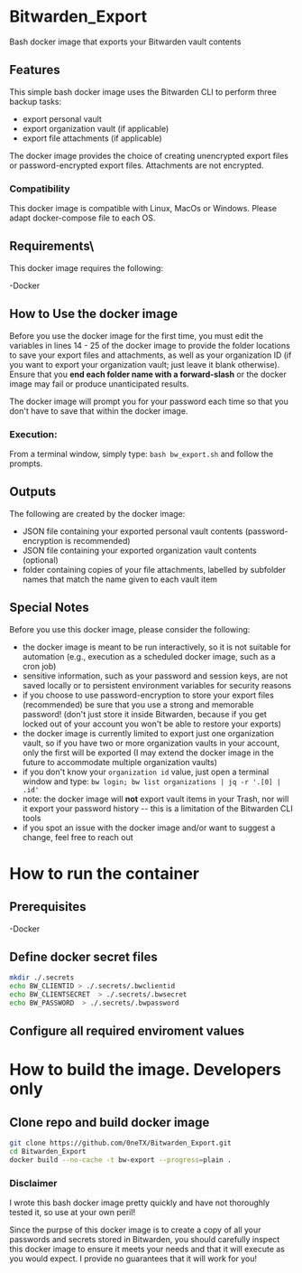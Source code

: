 # Bitwarden_Export
Bash docker image that exports your Bitwarden vault contents

## Features
This simple bash docker image uses the Bitwarden CLI to perform three backup tasks:

* export personal vault
* export organization vault (if applicable)
* export file attachments (if applicable)

The docker image provides the choice of creating unencrypted export files or password-encrypted export files. Attachments are not encrypted.

### Compatibility

This docker image is compatible with Linux, MacOs or Windows. Please adapt docker-compose file to each OS.

## Requirements\

This docker image requires the following:

-Docker

## How to Use the docker image


Before you use the docker image for the first time, you must edit the variables in lines 14 - 25 of the docker image to provide the folder locations to save your export files and attachments, as well as your organization ID (if you want to export your organization vault; just leave it blank otherwise). Ensure that you **end each folder name with a forward-slash** or the docker image may fail or produce unanticipated results.

The docker image will prompt you for your password each time so that you don't have to save that within the docker image.

### Execution:
From a terminal window, simply type: `bash bw_export.sh` and follow the prompts. 

## Outputs
The following are created by the docker image:
* JSON file containing your exported personal vault contents (password-encryption is recommended)
* JSON file containing your exported organization vault contents (optional)
* folder containing copies of your file attachments, labelled by subfolder names that match the name given to each vault item

## Special Notes
Before you use this docker image, please consider the following:
* the docker image is meant to be run interactively, so it is not suitable for automation (e.g., execution as a scheduled docker image, such as a cron job)
* sensitive information, such as your password and session keys, are not saved locally or to persistent environment variables for security reasons
* if you choose to use password-encryption to store your export files (recommended) be sure that you use a strong and memorable password! (don't just store it inside Bitwarden, because if you get locked out of your account you won't be able to restore your exports)
* the docker image is currently limited to export just one organization vault, so if you have two or more organization vaults in your account, only the first will be exported (I may extend the docker image in the future to accommodate multiple organization vaults)
* if you don't know your `organization id` value, just open a terminal window and type: `bw login; bw list organizations | jq -r '.[0] | .id'`
* note: the docker image will **not** export vault items in your Trash, nor will it export your password history -- this is a limitation of the Bitwarden CLI tools
* if you spot an issue with the docker image and/or want to suggest a change, feel free to reach out

# How to run the container 

## Prerequisites

 -Docker

## Define docker secret files

``` bash
mkdir ./.secrets
echo BW_CLIENTID > ./.secrets/.bwclientid
echo BW_CLIENTSECRET  > ./.secrets/.bwsecret
echo BW_PASSWORD  > ./.secrets/.bwpassword
```

## Configure all required enviroment values

# How to build the image. Developers only

## Clone repo and build docker image

```bash
git clone https://github.com/0neTX/Bitwarden_Export.git
cd Bitwarden_Export
docker build --no-cache -t bw-export --progress=plain .
```

### Disclaimer

I wrote this bash docker image pretty quickly and have not thoroughly tested it, so use at your own peril!

Since the purpse of this docker image is to create a copy of all your passwords and secrets stored in Bitwarden, you should carefully inspect this docker image to ensure it meets your needs and that it will execute as you would expect. I provide no guarantees that it will work for you!
